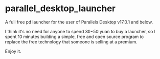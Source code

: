 # parallel_desktop_launcher
A full free pd launcher for the user of Parallels Desktop v17.0.1 and below.

I think it's no need for anyone to spend 30~50 yuan to buy a launcher, so I spent 10 minutes building a simple, free and open source program to replace the free technology that someone is selling at a premium. 

Enjoy it.
